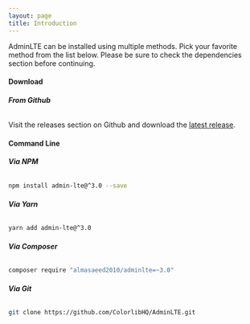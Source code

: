 ```yaml
---
layout: page
title: Introduction
---
```


AdminLTE can be installed using multiple methods. Pick your favorite method from the list below. Please be sure to check the dependencies section before continuing.

#### Download

###### **From Github**

Visit the releases section on Github and download the [latest release](https://github.com/ColorlibHQ/AdminLTE/releases).

#### Command Line

###### **Via NPM**

```bash
npm install admin-lte@^3.0 --save
```

###### **Via Yarn**

```bash
yarn add admin-lte@^3.0
```

###### **Via Composer**

```bash
composer require "almasaeed2010/adminlte=~3.0"
```

###### **Via Git**

```bash
git clone https://github.com/ColorlibHQ/AdminLTE.git
```
